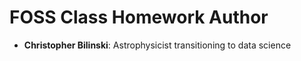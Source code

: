 # FOSS Class Homework Author

- **Christopher Bilinski**: Astrophysicist transitioning to data science
